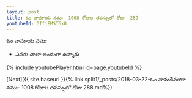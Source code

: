 ```yaml
---
layout: post
title: ఓం వామాయ నమః- 1008 రోజుల తపస్సులో రోజు  289
youtubeId: GffjEMST6x0
---
```

 
 
 ఓం వామాయ నమః  
 
 -  ఎవరు చాలా అందంగా ఉన్నారు 
 
  
 
  
 
 
 
 
 
 


{% include youtubePlayer.html id=page.youtubeId %}
 
[Next]({{ site.baseurl }}{% link  split1/_posts/2018-03-22-ఓం వామదేవయా నమః- 1008 రోజుల తపస్సులో రోజు  288.md%})
 
